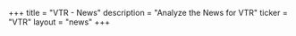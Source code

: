 +++
title = "VTR - News"
description = "Analyze the News for VTR"
ticker = "VTR"
layout = "news"
+++

